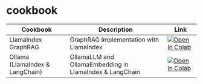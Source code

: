 # cookbook

| Cookbook | Description | Link |
|----------|-------------|----------|
| LlamaIndex GraphRAG | GraphRAG Implementation with LlamaIndex | [![Open In Colab](https://colab.research.google.com/assets/colab-badge.svg)](https://colab.research.google.com/github/liz-in-tech/cookbook/notebooks/llamaindex_graphrag.ipynb) |
| Ollama (LlamaIndex & LangChain) | OllamaLLM and OllamaEmbedding in LlamaIndex & LangChain | [![Open In Colab](https://colab.research.google.com/assets/colab-badge.svg)](https://colab.research.google.com/github/liz-in-tech/cookbook/notebooks/ollama_llamaindex_langchain.ipynb) |
